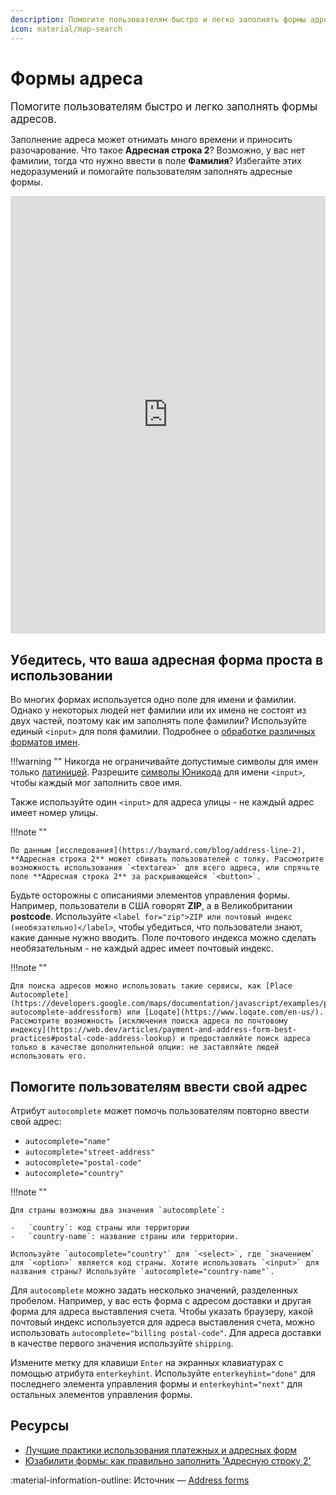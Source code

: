 ```yaml
---
description: Помогите пользователям быстро и легко заполнять формы адресов.
icon: material/map-search
---
```


# Формы адреса

<big>Помогите пользователям быстро и легко заполнять формы адресов.</big>

Заполнение адреса может отнимать много времени и приносить разочарование. Что такое **Адресная строка 2**? Возможно, у вас нет фамилии, тогда что нужно ввести в поле **Фамилия**? Избегайте этих недоразумений и помогайте пользователям заполнять адресные формы.

<iframe loading="lazy" src="https://codepen.io/web-dot-dev/embed/6af9430bd0fc87b3850bb187409ce312?height=650&amp;theme-id=light&amp;default-tab=result&amp;editable=true" style="height: 700px; width: 100%; border: 0;"></iframe>

## Убедитесь, что ваша адресная форма проста в использовании

Во многих формах используется одно поле для имени и фамилии. Однако у некоторых людей нет фамилии или их имена не состоят из двух частей, поэтому как им заполнять поле фамилии? Используйте единый `<input>` для поля фамилии. Подробнее о [обработке различных форматов имен](internationalization.md#ensure-your-form-can-handle-different-name-formats).

!!!warning "" Никогда не ограничивайте допустимые символы для имен только [латиницей](https://ru.wikipedia.org/wiki/%D0%9B%D0%B0%D1%82%D0%B8%D0%BD%D0%B8%D1%86%D0%B0). Разрешите [символы Юникода](https://web.dev/articles/payment-and-address-form-best-practices#unicode-matching) для имени `<input>`, чтобы каждый мог заполнить свое имя.

Также используйте один `<input>` для адреса улицы - не каждый адрес имеет номер улицы.

!!!note ""

    По данным [исследования](https://baymard.com/blog/address-line-2), **Адресная строка 2** может сбивать пользователей с толку. Рассмотрите возможность использования `<textarea>` для всего адреса, или спрячьте поле **Адресная строка 2** за раскрывающейся `<button>`.

Будьте осторожны с описаниями элементов управления формы. Например, пользователи в США говорят **ZIP**, а в Великобритании **postcode**. Используйте `<label for="zip">ZIP или почтовый индекс (необязательно)</label>`, чтобы убедиться, что пользователи знают, какие данные нужно вводить. Поле почтового индекса можно сделать необязательным - не каждый адрес имеет почтовый индекс.

!!!note ""

    Для поиска адресов можно использовать такие сервисы, как [Place Autocomplete](https://developers.google.com/maps/documentation/javascript/examples/places-autocomplete-addressform) или [Loqate](https://www.loqate.com/en-us/). Рассмотрите возможность [исключения поиска адреса по почтовому индексу](https://web.dev/articles/payment-and-address-form-best-practices#postal-code-address-lookup) и предоставляйте поиск адреса только в качестве дополнительной опции: не заставляйте людей использовать его.

## Помогите пользователям ввести свой адрес

Атрибут `autocomplete` может помочь пользователям повторно ввести свой адрес:

-   `autocomplete="name"`
-   `autocomplete="street-address"`
-   `autocomplete="postal-code"`
-   `autocomplete="country"`

!!!note ""

    Для страны возможны два значения `autocomplete`:

    -   `country`: код страны или территории
    -   `country-name`: название страны или территории.

    Используйте `autocomplete="country"` для `<select>`, где `значением` для `<option>` является код страны. Хотите использовать `<input>` для названия страны? Используйте `autocomplete="country-name"`.

Для `autocomplete` можно задать несколько значений, разделенных пробелом. Например, у вас есть форма с адресом доставки и другая форма для адреса выставления счета. Чтобы указать браузеру, какой почтовый индекс используется для адреса выставления счета, можно использовать `autocomplete="billing postal-code"`. Для адреса доставки в качестве первого значения используйте `shipping`.

Измените метку для клавиши `Enter` на экранных клавиатурах с помощью атрибута `enterkeyhint`. Используйте `enterkeyhint="done"` для последнего элемента управления формы и `enterkeyhint="next"` для остальных элементов управления формы.

## Ресурсы

-   [Лучшие практики использования платежных и адресных форм](https://web.dev/articles/payment-and-address-form-best-practices)
-   [Юзабилити формы: как правильно заполнить 'Адресную строку 2'](https://baymard.com/blog/address-line-2)

:material-information-outline: Источник &mdash; [Address forms](https://web.dev/learn/forms/address)
